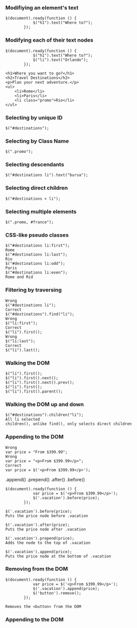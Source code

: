 ### Modifiying an element's text

    $(document).ready(function () {
                $("h1").text("Where to?");
            });

### Modifying each of their text nodes

    $(document).ready(function () {
                $("h1").text("Where to?");
                $("li").text("Orlando");
            }); 

    <h1>Where you want to go?</h1>
    <h2>Travel Destinations</h2>
    <p>Plan your next adventure.</p>
    <ul>
        <li>Rome</li>
        <li>Paris</li>
        <li class="promo">Rio</li>
    </ul>

### Selecting by unique ID

    $("#destinations");

### Selecting by Class Name

    $(".promo");
    
### Selecting descendants

    $("#destinations li").text("bursa");
    
### Selecting direct children

    $("#destinations > li");

### Selecting multiple elements

    $(".promo, #france");

### CSS-like pseudo classes

    $("#destinations li:first");
    Rome
    $("#destinations li:last");
    Rio
    $("#destinations li:odd");
    Paris
    $("#destinations li:even");
    Rome and Rid
    
### Filtering by traversing

    Wrong
    $("#destinations li");
    Correct
    $("#destinations").find("li");
    Wrong
    $("li:first");
    Correct
    $("li").first();
    Wrong
    $("li:last");
    Correct
    $("li").last();
    
 ### Walking the DOM   
    
    $("li").first();
    $("li").first().next();
    $("li").first().next().prev();
    $("li").first();
    $("li").first().parent();

### Walking the DOM up and down

    $("#destinations").children("li");
    All li selected
    children(), unlike find(), only selects direct children
    
### Appending to the DOM
    
    Wrong
    var price = "From $399.99";
    Wrong
    var price = "<p>From $399.99</p>";
    Correct
    var price = $('<p>From $399.99</p>');
    
.append(<element>)
.prepend(<element>)
.after(<element>)
.before(<element>)

    $(document).ready(function () {
                var price = $('<p>From $399.99</p>');
                $('.vacation').before(price);
            });
    
    $('.vacation').before(price);
    Puts the price node before .vacation   
         
    $('.vacation').after(price);
    Puts the price node after .vacation
    
    $('.vacation').prepend(price);
    Adds the node to the top of .vacation
    
    $('.vacation').append(price);
    Puts the price node at the bottom of .vacation

### Removing from the DOM

    $(document).ready(function () {
                var price = $('<p>From $399.99</p>');
                $('.vacation').append(price);
                $('button').remove();
            });
            
    Removes the <button> from the DOM
    
### Appending to the DOM















